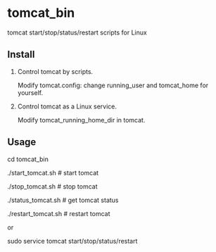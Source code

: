 tomcat_bin
=======
tomcat start/stop/status/restart scripts for Linux


Install
-------
1. Control tomcat by scripts.

    Modify tomcat.config: change running_user and tomcat_home for yourself.

2. Control tomcat as a Linux service.

    Modify tomcat_running_home_dir in tomcat.


Usage
-------
cd tomcat_bin

./start_tomcat.sh     # start tomcat

./stop_tomcat.sh      # stop tomcat

./status_tomcat.sh    # get tomcat status

./restart_tomcat.sh   # restart tomcat


or

sudo service tomcat start/stop/status/restart

